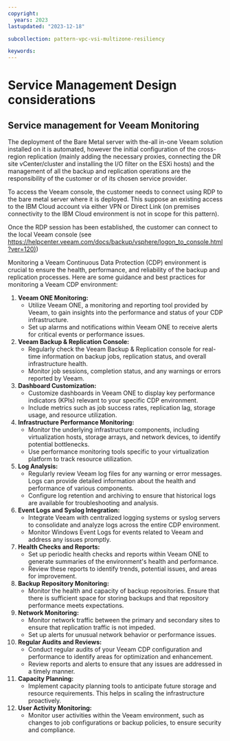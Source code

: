 ```yaml
---
copyright:
  years: 2023
lastupdated: "2023-12-18"

subcollection: pattern-vpc-vsi-multizone-resiliency

keywords:
---
```

# Service Management Design considerations

## Service management for Veeam Monitoring

The deployment of the Bare Metal server with the-all in-one Veeam solution installed on it is automated, however the initial configuration of the cross-region replication (mainly adding the necessary proxies, connecting the DR site vCenter/cluster and installing the I/O filter on the ESXi hosts) and the management of all the backup and replication operations are the responsibility of the customer or of its chosen service provider.

To access the Veeam console, the customer needs to connect using RDP to the bare metal server where it is deployed. This suppose an existing access to the IBM Cloud account via either VPN or Direct Link (on premises connectivity to the IBM Cloud environment is not in scope for this pattern).

Once the RDP session has been established, the customer can connect to the local Veeam console (see [https://helpcenter.veeam.com/docs/backup/vsphere/logon_to_console.html?ver=120)](https://helpcenter.veeam.com/docs/backup/vsphere/logon_to_console.html?ver=120))


Monitoring a Veeam Continuous Data Protection (CDP) environment is crucial to ensure the health, performance, and reliability of the backup and replication processes. Here are some guidance and best practices for monitoring a Veeam CDP environment:

1. **Veeam ONE Monitoring:**
   * Utilize Veeam ONE, a monitoring and reporting tool provided by Veeam, to gain insights into the performance and status of your CDP infrastructure.
   * Set up alarms and notifications within Veeam ONE to receive alerts for critical events or performance issues.
2. **Veeam Backup & Replication Console:**
   * Regularly check the Veeam Backup & Replication console for real-time information on backup jobs, replication status, and overall infrastructure health.
   * Monitor job sessions, completion status, and any warnings or errors reported by Veeam.
3. **Dashboard Customization:**
   * Customize dashboards in Veeam ONE to display key performance indicators (KPIs) relevant to your specific CDP environment.
   * Include metrics such as job success rates, replication lag, storage usage, and resource utilization.
4. **Infrastructure Performance Monitoring:**
   * Monitor the underlying infrastructure components, including virtualization hosts, storage arrays, and network devices, to identify potential bottlenecks.
   * Use performance monitoring tools specific to your virtualization platform to track resource utilization.
5. **Log Analysis:**
   * Regularly review Veeam log files for any warning or error messages. Logs can provide detailed information about the health and performance of various components.
   * Configure log retention and archiving to ensure that historical logs are available for troubleshooting and analysis.
6. **Event Logs and Syslog Integration:**
   * Integrate Veeam with centralized logging systems or syslog servers to consolidate and analyze logs across the entire CDP environment.
   * Monitor Windows Event Logs for events related to Veeam and address any issues promptly.
7. **Health Checks and Reports:**
   * Set up periodic health checks and reports within Veeam ONE to generate summaries of the environment's health and performance.
   * Review these reports to identify trends, potential issues, and areas for improvement.
8. **Backup Repository Monitoring:**
   * Monitor the health and capacity of backup repositories. Ensure that there is sufficient space for storing backups and that repository performance meets expectations.
9. **Network Monitoring:**
   * Monitor network traffic between the primary and secondary sites to ensure that replication traffic is not impeded.
   * Set up alerts for unusual network behavior or performance issues.
10. **Regular Audits and Reviews:**
    * Conduct regular audits of your Veeam CDP configuration and performance to identify areas for optimization and enhancement.
    * Review reports and alerts to ensure that any issues are addressed in a timely manner.
11. **Capacity Planning:**
    * Implement capacity planning tools to anticipate future storage and resource requirements. This helps in scaling the infrastructure proactively.
12. **User Activity Monitoring:**
    * Monitor user activities within the Veeam environment, such as changes to job configurations or backup policies, to ensure security and compliance.

